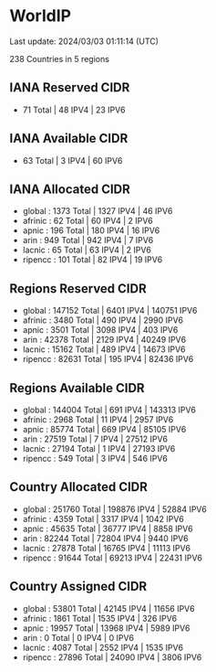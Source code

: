 # WorldIP

Last update: 2024/03/03 01:11:14 (UTC)

238 Countries in 5 regions

## IANA Reserved CIDR

- 71 Total | 48 IPV4 | 23 IPV6

## IANA Available CIDR

- 63 Total | 3 IPV4 | 60 IPV6

## IANA Allocated CIDR

- global : 1373 Total | 1327 IPV4 | 46 IPV6
- afrinic : 62 Total | 60 IPV4 | 2 IPV6
- apnic : 196 Total | 180 IPV4 | 16 IPV6
- arin : 949 Total | 942 IPV4 | 7 IPV6
- lacnic : 65 Total | 63 IPV4 | 2 IPV6
- ripencc : 101 Total | 82 IPV4 | 19 IPV6

## Regions Reserved CIDR

- global : 147152 Total | 6401 IPV4 | 140751 IPV6
- afrinic : 3480 Total | 490 IPV4 | 2990 IPV6
- apnic : 3501 Total | 3098 IPV4 | 403 IPV6
- arin : 42378 Total | 2129 IPV4 | 40249 IPV6
- lacnic : 15162 Total | 489 IPV4 | 14673 IPV6
- ripencc : 82631 Total | 195 IPV4 | 82436 IPV6

## Regions Available CIDR

- global : 144004 Total | 691 IPV4 | 143313 IPV6
- afrinic : 2968 Total | 11 IPV4 | 2957 IPV6
- apnic : 85774 Total | 669 IPV4 | 85105 IPV6
- arin : 27519 Total | 7 IPV4 | 27512 IPV6
- lacnic : 27194 Total | 1 IPV4 | 27193 IPV6
- ripencc : 549 Total | 3 IPV4 | 546 IPV6

## Country Allocated CIDR

- global : 251760 Total | 198876 IPV4 | 52884 IPV6
- afrinic : 4359 Total | 3317 IPV4 | 1042 IPV6
- apnic : 45635 Total | 36777 IPV4 | 8858 IPV6
- arin : 82244 Total | 72804 IPV4 | 9440 IPV6
- lacnic : 27878 Total | 16765 IPV4 | 11113 IPV6
- ripencc : 91644 Total | 69213 IPV4 | 22431 IPV6

## Country Assigned CIDR

- global : 53801 Total | 42145 IPV4 | 11656 IPV6
- afrinic : 1861 Total | 1535 IPV4 | 326 IPV6
- apnic : 19957 Total | 13968 IPV4 | 5989 IPV6
- arin : 0 Total | 0 IPV4 | 0 IPV6
- lacnic : 4087 Total | 2552 IPV4 | 1535 IPV6
- ripencc : 27896 Total | 24090 IPV4 | 3806 IPV6
